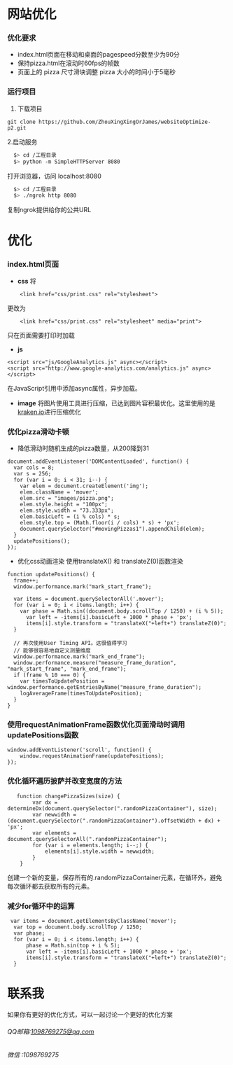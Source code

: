 # 网站优化
### 优化要求
- index.html页面在移动和桌面的pagespeed分数至少为90分
- 保持pizza.html在滚动时60fps的帧数
- 页面上的 pizza 尺寸滑块调整 pizza 大小的时间小于5毫秒
### 运行项目
1. 下载项目
  
```
git clone https://github.com/ZhouXingXingOrJames/websiteOptimize-p2.git
```
2.启动服务
```bash
  $> cd /工程目录
  $> python -m SimpleHTTPServer 8080
``` 
打开浏览器，访问 localhost:8080


``` bash
  $> cd /工程目录
  $> ./ngrok http 8080
```
复制ngrok提供给你的公共URL
# 优化
### index.html页面
- **css**
将

```
    <link href="css/print.css" rel="stylesheet">

```
更改为

```
    <link href="css/print.css" rel="stylesheet" media="print">

```
只在页面需要打印时加载

- **js** 
```
<script src="js/GoogleAnalytics.js" async></script>
<script src="http://www.google-analytics.com/analytics.js" async></script>
```

 在JavaScript引用中添加async属性，异步加载。
- **image**
将图片使用工具进行压缩，已达到图片容积最优化。这里使用的是[kraken.io](https://kraken.io/web-interface)进行压缩优化

### 优化pizza滑动卡顿
- 降低滑动时随机生成的pizza数量，从200降到31

```
document.addEventListener('DOMContentLoaded', function() {
  var cols = 8;
  var s = 256;
  for (var i = 0; i < 31; i--) {
    var elem = document.createElement('img');
    elem.className = 'mover';
    elem.src = "images/pizza.png";
    elem.style.height = "100px";
    elem.style.width = "73.333px";
    elem.basicLeft = (i % cols) * s;
    elem.style.top = (Math.floor(i / cols) * s) + 'px';
    document.querySelector("#movingPizzas1").appendChild(elem);
  }
  updatePositions();
});
```
- 优化css动画渲染
使用translateX() 和 translateZ(0)函数渲染

```
function updatePositions() {
  frame++;
  window.performance.mark("mark_start_frame");

  var items = document.querySelectorAll('.mover');
  for (var i = 0; i < items.length; i++) {
    var phase = Math.sin((document.body.scrollTop / 1250) + (i % 5));
      var left = -items[i].basicLeft + 1000 * phase + 'px';
      items[i].style.transform = "translateX("+left+") translateZ(0)";
  }

  // 再次使用User Timing API。这很值得学习
  // 能够很容易地自定义测量维度
  window.performance.mark("mark_end_frame");
  window.performance.measure("measure_frame_duration", "mark_start_frame", "mark_end_frame");
  if (frame % 10 === 0) {
    var timesToUpdatePosition = window.performance.getEntriesByName("measure_frame_duration");
    logAverageFrame(timesToUpdatePosition);
  }
}
```
### 使用requestAnimationFrame函数优化页面滑动时调用updatePositions函数

```
window.addEventListener('scroll', function() {
    window.requestAnimationFrame(updatePositions);
});
```
### 优化循环遍历披萨并改变宽度的方法

```
   function changePizzaSizes(size) {
        var dx = determineDx(document.querySelector(".randomPizzaContainer"), size);
        var newwidth = (document.querySelector(".randomPizzaContainer").offsetWidth + dx) + 'px';
        var elements = document.querySelectorAll(".randomPizzaContainer");
        for (var i = elements.length; i--;) {
            elements[i].style.width = newwidth;
        }
    }
```
创建一个新的变量，保存所有的.randomPizzaContainer元素，在循环外，避免每次循环都去获取所有的元素。
### 减少for循环中的运算
```
 var items = document.getElementsByClassName('mover');
  var top = document.body.scrollTop / 1250;
  var phase;
  for (var i = 0; i < items.length; i++) {
      phase = Math.sin(top + i % 5);
      var left = -items[i].basicLeft + 1000 * phase + 'px';
      items[i].style.transform = "translateX("+left+") translateZ(0)";
  }
```
# 联系我
如果你有更好的优化方式，可以一起讨论一个更好的优化方案
###### QQ邮箱:1098769275@qq.com
###### 微信 :1098769275









